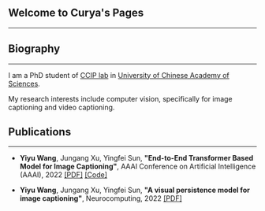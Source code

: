 ## Welcome to Curya's Pages
---

## Biography
---
I am a PhD student of [CCIP lab](http://ccip.ucas.ac.cn/) in [University of Chinese Academy of Sciences](http://english.ucas.ac.cn/). 

My research interests include computer vision, specifically for image captioning and video captioning.

## Publications
---
+ __Yiyu Wang__, Jungang Xu, Yingfei Sun, __"End-to-End Transformer Based Model for Image Captioning"__, AAAI Conference on Artificial Intelligence (AAAI), 2022 [[PDF]](...) [[Code]](https://github.com/232525/PureT)

+ __Yiyu Wang__, Jungang Xu, Yingfei Sun, __"A visual persistence model for image captioning"__, Neurocomputing, 2022 [[PDF]](https://www.sciencedirect.com/science/article/pii/S0925231221014922?via%3Dihub)
